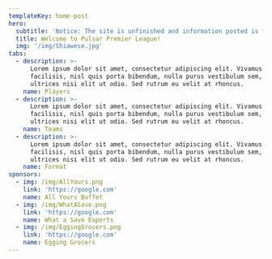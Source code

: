 ```yaml
---
templateKey: home-post
hero:
  subtitle: 'Notice: The site is unfinished and information posted is for demo purposes. '
  title: Welcome to Pulsar Premier League!
  img: '/img/Shiawese.jpg'
tabs:
  - description: >-
      Lorem ipsum dolor sit amet, consectetur adipiscing elit. Vivamus
      facilisis, nisl quis porta bibendum, nulla purus vestibulum sem, sit amet
      ultrices nisi elit ut odio. Sed rutrum eu velit at rhoncus.
    name: Players
  - description: >-
      Lorem ipsum dolor sit amet, consectetur adipiscing elit. Vivamus
      facilisis, nisl quis porta bibendum, nulla purus vestibulum sem, sit amet
      ultrices nisi elit ut odio. Sed rutrum eu velit at rhoncus.
    name: Teams
  - description: >-
      Lorem ipsum dolor sit amet, consectetur adipiscing elit. Vivamus
      facilisis, nisl quis porta bibendum, nulla purus vestibulum sem, sit amet
      ultrices nisi elit ut odio. Sed rutrum eu velit at rhoncus.
    name: Format
sponsors:
  - img: /img/AllYours.png
    link: 'https://google.com'
    name: All Yours Buffet
  - img: /img/WhatASave.png
    link: 'https://google.com'
    name: What a Save Esports
  - img: /img/EggingGrocers.png
    link: 'https://google.com'
    name: Egging Grocers
---
```



